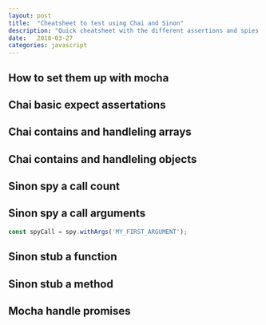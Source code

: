 ```yaml
---
layout: post
title:  "Cheatsheet to test using Chai and Sinon"
description: "Quick cheatsheet with the different assertions and spies and stub snnippets for succesfully testing in javascript."
date:   2018-03-27
categories: javascript
---
```


## How to set them up with mocha

## Chai basic expect assertations

## Chai contains and handleling arrays

## Chai contains and handleling objects

## Sinon spy a call count

## Sinon spy a call arguments

```js
const spyCall = spy.withArgs('MY_FIRST_ARGUMENT');
```

## Sinon stub a function

## Sinon stub a method

## Mocha handle promises

